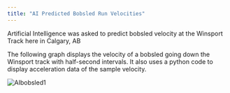 ```yaml
---
title: "AI Predicted Bobsled Run Velocities"
---
```


Artificial Intelligence was asked to predict bobsled velocity at the Winsport Track here in Calgary, AB

The following graph displays the velocity of a bobsled going down the Winsport track with half-second intervals. It also uses a python code to display acceleration data of the sample velocity.

![AIbobsled1](https://user-images.githubusercontent.com/123665372/230739679-786b775c-721d-4026-821c-9a949c780c90.png)
